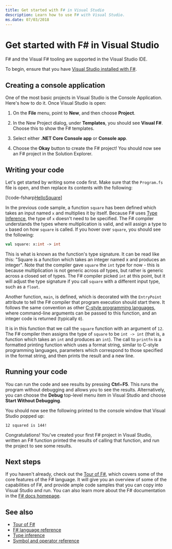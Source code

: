 ```yaml
---
title: Get started with F# in Visual Studio
description: Learn how to use F# with Visual Studio.
ms.date: 07/03/2018
---
```

# Get started with F# in Visual Studio

F# and the Visual F# tooling are supported in the Visual Studio IDE.

To begin, ensure that you have [Visual Studio installed with F#](install-fsharp.md#install-f-with-visual-studio).

## Creating a console application

One of the most basic projects in Visual Studio is the Console Application.  Here's how to do it.  Once Visual Studio is open:

1. On the **File** menu, point to **New**, and then choose **Project**.

2. In the New Project dialog, under **Templates**, you should see **Visual F#**.  Choose this to show the F# templates.

3. Select either **.NET Core Console app** or **Console app**.

4. Choose the **Okay** button to create the F# project!  You should now see an F# project in the Solution Explorer.

## Writing your code

Let's get started by writing some code first.  Make sure that the `Program.fs` file is open, and then replace its contents with the following:

[!code-fsharp[HelloSquare](~/samples/snippets/fsharp/getting-started/hello-square.fs)]

In the previous code sample, a function `square` has been defined which takes an input named `x` and multiplies it by itself.  Because F# uses [Type Inference](../language-reference/type-inference.md), the type of `x` doesn't need to be specified.  The F# compiler understands the types where multiplication is valid, and will assign a type to `x` based on how `square` is called.  If you hover over `square`, you should see the following:

```fsharp
val square: x:int -> int
```

This is what is known as the function's type signature.  It can be read like this: "Square is a function which takes an integer named x and produces an integer".  Note that the compiler gave `square` the `int` type for now - this is because multiplication is not generic across *all* types, but rather is generic across a closed set of types.  The F# compiler picked `int` at this point, but it will adjust the type signature if you call `square` with a different input type, such as a `float`.

Another function, `main`, is defined, which is decorated with the `EntryPoint` attribute to tell the F# compiler that program execution should start there.  It follows the same convention as other [C-style programming languages](https://en.wikipedia.org/wiki/Entry_point#C_and_C.2B.2B), where command-line arguments can be passed to this function, and an integer code is returned (typically `0`).

It is in this function that we call the `square` function with an argument of `12`.  The F# compiler then assigns the type of `square` to be `int -> int` (that is, a function which takes an `int` and produces an `int`).  The call to `printfn` is a formatted printing function which uses a format string, similar to C-style programming languages, parameters which correspond to those specified in the format string, and then prints the result and a new line.

## Running your code

You can run the code and see results by pressing **Ctrl**+**F5**.  This runs the program without debugging and allows you to see the results.  Alternatively, you can choose the **Debug** top-level menu item in Visual Studio and choose **Start Without Debugging**.

You should now see the following printed to the console window that Visual Studio popped up:

```console
12 squared is 144!
```

Congratulations!  You've created your first F# project in Visual Studio, written an F# function printed the results of calling that function, and run the project to see some results.

## Next steps

If you haven't already, check out the [Tour of F#](../tour.md), which covers some of the core features of the F# language.  It will give you an overview of some of the capabilities of F#, and provide ample code samples that you can copy into Visual Studio and run.  You can also learn more about the F# documentation in the [F# docs homepage](../index.yml).

## See also

- [Tour of F#](../tour.md)
- [F# language reference](../language-reference/index.md)
- [Type inference](../language-reference/type-inference.md)
- [Symbol and operator reference](../language-reference/symbol-and-operator-reference/index.md)
